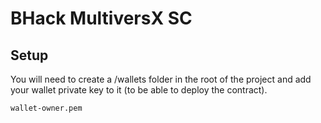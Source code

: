 # BHack MultiversX SC

## Setup

You will need to create a /wallets folder in the root of the project and add your wallet private key to it (to be able to deploy the contract).

```
wallet-owner.pem
```
